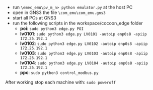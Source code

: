 
* run `\emec_emu\pv_m_n> python emulator.py` at the host PC
* open in GNS3 the file `\com_emu\com_emu.gns3` 
* start all PCs at GNS3
* run the following scripts in the workspace/cocoon_edge folder
    - **poi**: `sudo python3 edge.py POI`
    - **lv0101**: `sudo python3 edge.py LV0101 -autoip enp0s8 -apiip 172.25.192.1`
    - **lv0102**: `sudo python3 edge.py LV0102 -autoip enp0s8 -apiip 172.25.192.1`
    - **lv0103**: `sudo python3 edge.py LV0103 -autoip enp0s8 -apiip 172.25.192.1`
    - **lv0104**: `sudo python3 edge.py LV0104 -autoip enp0s8 -apiip 172.25.192.1`
    - **ppc**: `sudo python3 control_modbus.py`

After working stop each machine with: `sudo poweroff`
